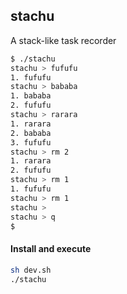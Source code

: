 ## stachu

A stack-like task recorder

~~~bash
$ ./stachu
stachu > fufufu
1. fufufu
stachu > bababa
1. bababa
2. fufufu
stachu > rarara
1. rarara
2. bababa
3. fufufu
stachu > rm 2
1. rarara
2. fufufu
stachu > rm 1
1. fufufu
stachu > rm 1
stachu >
stachu > q
$
~~~

#### Install and execute
~~~bash
sh dev.sh
./stachu
~~~
